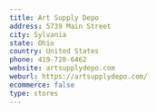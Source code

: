 ```yaml
---
title: Art Supply Depo
address: 5739 Main Street
city: Sylvania
state: Ohio
country: United States
phone: 419-720-6462
website: artsupplydepo.com
weburl: https://artsupplydepo.com/
ecommerce: false
type: stores
---
```

